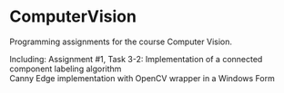 ComputerVision
==============

Programming assignments for the course Computer Vision.

Including:
Assignment #1, Task 3-2: Implementation of a connected component labeling algorithm<br/>
Canny Edge implementation with OpenCV wrapper in a Windows Form
